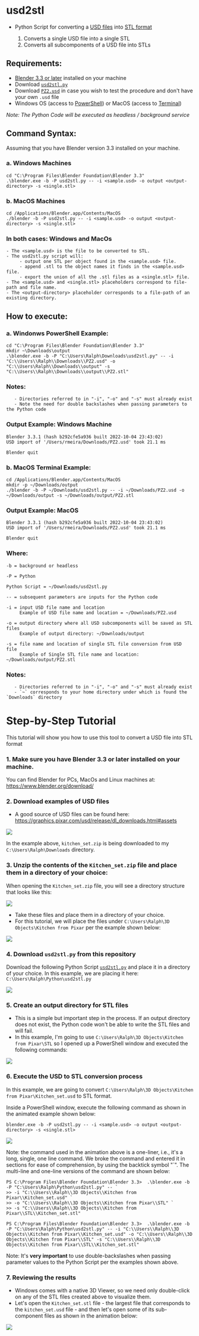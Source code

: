 # usd2stl
- Python Script for converting a [USD files](https://graphics.pixar.com/usd/release/usdfaq.html) into [STL format](https://en.wikipedia.org/wiki/STL_(file_format))

   1. Converts a single USD file into a single STL
   2. Converts all subcomponents of a USD file into STLs

## Requirements: 
   - [Blender 3.3 or later](https://www.blender.org/download/) installed on your machine
   - Download [`usd2stl.py`](https://drive.google.com/file/d/1fQ86X2rZ2DFZ3mFaEIMTWU-M9-b2ZQTK/view?usp=sharing)
   - Download [`PZ2.usd`](https://drive.google.com/file/d/1fJyewo1JMThtBwSZkCKmwBoyg-MuD1mp/view?usp=sharing) in case you wish to test the procedure and don't have your own `.usd` file
   - Windows OS (access to [PowerShell](https://learn.microsoft.com/en-us/powershell/scripting/learn/ps101/01-getting-started?view=powershell-7.2#where-do-i-find-powershell)) or MacOS (access to [Terminal](https://support.apple.com/guide/terminal/open-or-quit-terminal-apd5265185d-f365-44cb-8b09-71a064a42125/mac))
   
_Note: The Python Code will be executed as headless / background service_

## Command Syntax:

Assuming that you have Blender version 3.3 installed on your machine.

### a. Windows Machines

```
cd "C:\Program Files\Blender Foundation\Blender 3.3"
.\blender.exe -b -P usd2stl.py -- -i <sample.usd> -o output <output-directory> -s <single.stl>
```

### b. MacOS Machines

```
cd /Applications/Blender.app/Contents/MacOS
./blender -b -P usd2stl.py -- -i <sample.usd> -o output <output-directory> -s <single.stl>
```

### In both cases: Windows and MacOs
```
- The <sample.usd> is the file to be converted to STL. 
- The usd2stl.py script will:
     - output one STL per object found in the <sample.usd> file. 
     - append .stl to the object names it finds in the <sample.usd> file. 
     - export the union of all the .stl files as a <single.stl> file.
- The <sample.usd> and <single.stl> placeholders correspond to file-path and file name.
- The <output-directory> placeholder corresponds to a file-path of an existing directory.
```

## How to execute:

### a. Windonws PowerShell Example:

```
cd "C:\Program Files\Blender Foundation\Blender 3.3"
mkdir ~\Downloads\output
.\blender.exe -b -P "C:\Users\Ralph\Downloads\usd2stl.py" -- -i "C:\\Users\\Ralph\\Downloads\\PZ2.usd" -o "C:\\Users\Ralph\\Downloads\\output" -s "C:\\Users\\Ralph\\Downloads\\output\\PZ2.stl"
```

### Notes:
       - Directories referred to in "-i", "-o" and "-s" must already exist
       - Note the need for double backslashes when passing parameters to the Python code

### Output Example: Windows Machine

```
Blender 3.3.1 (hash b292cfe5a936 built 2022-10-04 23:43:02)
USD import of '/Users/rmeira/Downloads/PZ2.usd' took 21.1 ms

Blender quit       
```

### b. MacOS Terminal Example:

```
cd /Applications/Blender.app/Contents/MacOS
mkdir -p ~/Downloads/output
./blender -b -P ~/Downloads/usd2stl.py -- -i ~/Downloads/PZ2.usd -o ~/Downloads/output -s ~/Downloads/output/PZ2.stl
```

### Output Example: MacOS

```
Blender 3.3.1 (hash b292cfe5a936 built 2022-10-04 23:43:02)
USD import of '/Users/rmeira/Downloads/PZ2.usd' took 21.1 ms

Blender quit
```

### Where:
```
-b = background or headless

-P = Python

Python Script = ~/Downloads/usd2stl.py 

-- = subsequent parameters are inputs for the Python code

-i = input USD file name and location
     Example of USD file name and location = ~/Downloads/PZ2.usd

-o = output directory where all USD subcomponents will be saved as STL files
     Example of output directory: ~/Downloads/output

-s = file name and location of single STL file conversion from USD file
     Example of Single STL file name and location: ~/Downloads/output/PZ2.stl
```

### Notes:
       - Directories referred to in "-i", "-o" and "-s" must already exist
       - `~` corresponds to your home directory under which is found the `Downloads` directory

# Step-by-Step Tutorial

This tutorial will show you how to use this tool to convert a USD file into STL format

### 1. Make sure you have Blender 3.3 or later installed on your machine.

You can find Blender for PCs, MacOs and Linux machines at: https://www.blender.org/download/

### 2. Download examples of USD files 

- A good source of USD files can be found here: https://graphics.pixar.com/usd/release/dl_downloads.html#assets

![](./images//Pixars_USD_Kitchen.gif)

In the example above, `kitchen_set.zip` is being downloaded to my `C:\Users\Ralph\Downloads` directory.

### 3. Unzip the contents of the `Kitchen_set.zip` file and place them in a directory of your choice:

When opening the `Kitchen_set.zip` file, you will see a directory structure that looks like this:

![](./images//KitchenUnzipped.png)

- Take these files and place them in a directory of your choice. 
- For this tutorial, we will place the files under `C:\Users\Ralph\3D Objects\Kitchen from Pixar` per the example shown below:

![](./images/Source-Directory.png)

### 4. Download `usd2stl.py` from this repository

Download the following Python Script [`usd2stl.py`](https://drive.google.com/file/d/1fQ86X2rZ2DFZ3mFaEIMTWU-M9-b2ZQTK/view?usp=sharing) and place it in a directory of your choice. In this example, we are placing it here: `C:\Users\Ralph\Python\usd2stl.py`

![](./images/Step4.gif)

### 5. Create an output directory for STL files

- This is a simple but important step in the process. If an output directory does not exist, the Python code won't be able to write the STL files and will fail.
- In this example, I'm going to use `C:\Users\Ralph\3D Objects\Kitchen from Pixar\STL` so I opened up a PowerShell window and executed the following commands:

![](./images/mkdir-stl.gif)

### 6. Execute the USD to STL conversion process
   
In this example, we are going to convert `C:\Users\Ralph\3D Objects\Kitchen from Pixar\Kitchen_set.usd` to STL format.
   
Inside a PowerShell window, execute the following command as shown in the animated example shown below:
   
```
blender.exe -b -P usd2stl.py -- -i <sample.usd> -o output <output-directory> -s <single.stl>
```

![](./images/conversion.gif)
   
Note: the command used in the animation above is a one-liner, i.e., it's a long, single, one line command. We broke the command and entered it in sections for ease of comprehension, by using the backtick symbol "`".  The multi-line and one-line versions of the command are shown below:

```
PS C:\Program Files\Blender Foundation\Blender 3.3>  .\blender.exe -b -P "C:\Users\Ralph\Python\usd2stl.py" -- `
>> -i "C:\\Users\\Ralph\\3D Objects\\Kitchen from Pixar\\Kitchen_set.usd" `
>> -o "C:\\Users\\Ralph\\3D Objects\\Kitchen from Pixar\\STL" `
>> -s "C:\\Users\\Ralph\\3D Objects\\Kitchen from Pixar\\STL\\Kitchen_set.stl"
```

```
PS C:\Program Files\Blender Foundation\Blender 3.3>  .\blender.exe -b -P "C:\Users\Ralph\Python\usd2stl.py" -- -i "C:\\Users\\Ralph\\3D Objects\\Kitchen from Pixar\\Kitchen_set.usd" -o "C:\\Users\\Ralph\\3D Objects\\Kitchen from Pixar\\STL" -s "C:\\Users\\Ralph\\3D Objects\\Kitchen from Pixar\\STL\\Kitchen_set.stl"
```
   
Note: It's **very important** to use double-backslashes when passing parameter values to the Python Script per the examples shown above.

### 7. Reviewing the results

- Windows comes with a native 3D Viewer, so we need only double-click on any of the STL files created above to visualize them.
- Let's open the `Kitchen_set.stl` file - the largest file that corresponds to the `kitchen_set.usd` file - and then let's open some of its sub-component files as shown in the animation below: 

![](./images/Converted-Files.gif)
   
   







